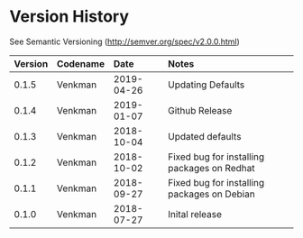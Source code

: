 # Version History

See Semantic Versioning (http://semver.org/spec/v2.0.0.html)

|Version|Codename|Date      |Notes                                      |
|:------|:-------|:---------|:------------------------------------------|
|0.1.5  |Venkman |2019-04-26|Updating Defaults                          |
|0.1.4  |Venkman |2019-01-07|Github Release                             |
|0.1.3  |Venkman |2018-10-04|Updated defaults                           |
|0.1.2  |Venkman |2018-10-02|Fixed bug for installing packages on Redhat|
|0.1.1  |Venkman |2018-09-27|Fixed bug for installing packages on Debian|
|0.1.0  |Venkman |2018-07-27|Inital release                             |
